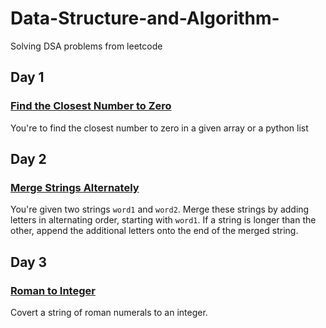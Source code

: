 # Data-Structure-and-Algorithm-
Solving DSA problems from leetcode
## Day 1
### [Find the Closest Number to Zero](https://leetcode.com/problems/find-closest-number-to-zero/description/)
You're to find the closest number to zero in a given array or a python list

## Day 2
### [Merge Strings Alternately](https://leetcode.com/problems/merge-strings-alternately/description/)
You're given two strings `word1` and `word2`. Merge these strings by adding letters in alternating order, starting with `word1`. If a string is longer than the other, append the additional letters onto the end of the merged string.

## Day 3
### [Roman to Integer](https://leetcode.com/problems/roman-to-integer/description/)
Covert a string of roman numerals to an integer.


